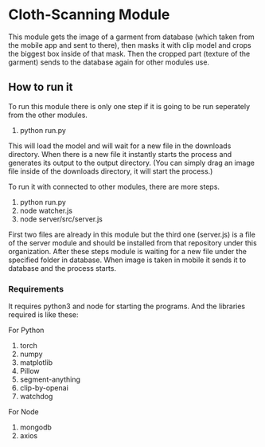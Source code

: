 # Cloth-Scanning Module

This module gets the image of a garment from database (which taken from the mobile app and sent to there), then masks it with clip model and crops the biggest box inside of that mask. Then the cropped part (texture of the garment) sends to the database again for other modules use.

## How to run it
To run this module there is only one step if it is going to be run seperately from the other modules.

1. python run.py

This will load the model and will wait for a new file in the downloads directory. When there is a new file it instantly starts the process and generates its output to the output directory. (You can simply drag an image file inside of the downloads directory, it will start the process.)

To run it with connected to other modules, there are more steps.

1. python run.py
2. node watcher.js
3. node server/src/server.js

First two files are already in this module but the third one (server.js) is a file of the server module and should be installed from that repository under this organization. After these steps module is waiting for a new file under the specified folder in database. When image is taken in mobile it sends it to database and the process starts.

### Requirements
It requires python3 and node for starting the programs. And the libraries required is like these:

For Python
1. torch
2. numpy
3. matplotlib
4. Pillow
5. segment-anything
6. clip-by-openai
7. watchdog

For Node
1. mongodb
2. axios
